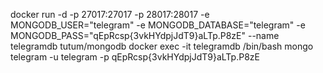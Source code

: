 
docker run -d -p 27017:27017 -p 28017:28017 -e MONGODB_USER="telegram" -e MONGODB_DATABASE="telegram" -e MONGODB_PASS="qEpRcsp{3vkHYdpjJdT9}aLTp.P8zE" --name telegramdb tutum/mongodb
docker exec -it telegramdb /bin/bash
mongo telegram -u telegram -p qEpRcsp{3vkHYdpjJdT9}aLTp.P8zE
